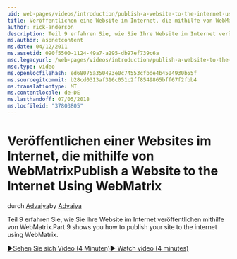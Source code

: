 ```yaml
---
uid: web-pages/videos/introduction/publish-a-website-to-the-internet-using-webmatrix
title: Veröffentlichen eine Website im Internet, die mithilfe von WebMatrix | Microsoft-Dokumentation
author: rick-anderson
description: Teil 9 erfahren Sie, wie Sie Ihre Website im Internet veröffentlichen mithilfe von WebMatrix.
ms.author: aspnetcontent
ms.date: 04/12/2011
ms.assetid: 090f5500-1124-49a7-a295-db97ef739c6a
msc.legacyurl: /web-pages/videos/introduction/publish-a-website-to-the-internet-using-webmatrix
msc.type: video
ms.openlocfilehash: ed68075a350493e0c74553cfbde4b4504930b55f
ms.sourcegitcommit: b28cd0313af316c051c2ff8549865bff67f2fbb4
ms.translationtype: MT
ms.contentlocale: de-DE
ms.lasthandoff: 07/05/2018
ms.locfileid: "37803805"
---
```

<a name="publish-a-website-to-the-internet-using-webmatrix"></a><span data-ttu-id="cc3df-103">Veröffentlichen einer Websites im Internet, die mithilfe von WebMatrix</span><span class="sxs-lookup"><span data-stu-id="cc3df-103">Publish a Website to the Internet Using WebMatrix</span></span>
====================
<span data-ttu-id="cc3df-104">durch [Advaiya](https://twitter.com/Advaiyasolns)</span><span class="sxs-lookup"><span data-stu-id="cc3df-104">by [Advaiya](https://twitter.com/Advaiyasolns)</span></span>

<span data-ttu-id="cc3df-105">Teil 9 erfahren Sie, wie Sie Ihre Website im Internet veröffentlichen mithilfe von WebMatrix.</span><span class="sxs-lookup"><span data-stu-id="cc3df-105">Part 9 shows you how to publish your site to the internet using WebMatrix.</span></span>

[<span data-ttu-id="cc3df-106">&#9654;Sehen Sie sich Video (4 Minuten)</span><span class="sxs-lookup"><span data-stu-id="cc3df-106">&#9654; Watch video (4 minutes)</span></span>](https://channel9.msdn.com/Blogs/ASP-NET-Site-Videos/publish-a-website-to-the-internet-using-webmatrix)
